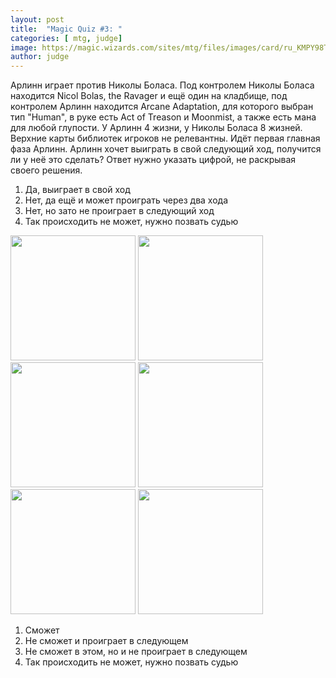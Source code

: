```yaml
---
layout: post
title:  "Magic Quiz #3: "
categories: [ mtg, judge]
image: https://magic.wizards.com/sites/mtg/files/images/card/ru_KMPY98TsEa.png
author: judge
---
```

Арлинн играет против Николы Боласа. Под контролем Николы Боласа находится Nicol Bolas, the Ravager и ещё один на кладбище, под контролем Арлинн находится Arcane Adaptation, для которого выбран тип "Human", в руке есть Act of Treason и Moonmist, а также есть мана для любой глупости. У Арлинн 4 жизни, у Николы Боласа 8 жизней. Верхние карты библиотек игроков не релевантны. Идёт первая главная фаза Арлинн. Арлинн хочет выиграть в свой следующий ход, получится ли у неё это сделать? Ответ нужно указать цифрой, не раскрывая своего решения.

1. Да, выиграет в свой ход
2. Нет, да ещё и может проиграть через два хода
3. Нет, но зато не проиграет в следующий ход
4. Так происходить не может, нужно позвать судью


<img src="https://gatherer.wizards.com/Handlers/Image.ashx?multiverseid=449602&type=card" width="200"/>
<img src="https://gatherer.wizards.com/Handlers/Image.ashx?multiverseid=449603&type=card" width="200"/>
<img src="https://gatherer.wizards.com/Handlers/Image.ashx?multiverseid=226589&type=card" width="200"/>
<img src="https://gatherer.wizards.com/Handlers/Image.ashx?multiverseid=435198&type=card" width="200"/>
<img src="https://gatherer.wizards.com/Handlers/Image.ashx?multiverseid=435198&type=card" width="200"/>
<img src="https://gatherer.wizards.com/Handlers/Image.ashx?multiverseid=222933&type=card" width="200"/>

1. Сможет
2. Не сможет и проиграет в следующем
3. Не сможет в этом, но и не проиграет в следующем
4. Так происходить не может, нужно позвать судью
